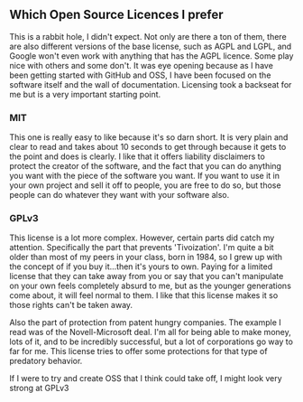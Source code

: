 ## Which Open Source Licences I prefer
This is a rabbit hole, I didn't expect. Not only are there a ton of them, there are also different
versions of the base license, such as AGPL and LGPL, and Google won't even work with anything that
has the AGPL licence. Some play nice with others and some don't. It was eye opening because as I 
have been getting started with GitHub and OSS, I have been focused on the software itself and the 
wall of documentation. Licensing took a backseat for me but is a very important starting point.

### MIT
This one is really easy to like because it's so darn short. It is very plain and clear to read and 
takes about 10 seconds to get through because it gets to the point and does is clearly. I like that
it offers liability disclaimers to protect the creator of the software, and the fact that you can
do anything you want with the piece of the software you want. If you want to use it in your own 
project and sell it off to people, you are free to do so, but those people can do whatever they want
with your software also. 


### GPLv3
This license is a lot more complex. However, certain parts did catch my attention. Specifically the
part that prevents 'Tivoization'. I'm quite a bit older than most of my peers in your class, born in 
1984, so I grew up with the concept of if you buy it...then it's yours to own. Paying for a limited 
license that they can take away from you or say that you can't manipulate on your own feels completely
absurd to me, but as the younger generations come about, it will feel normal to them. I like that this
license makes it so those rights can't be taken away. 

Also the part of protection from patent hungry companies. The example I read was of the Novell-Microsoft
deal. I'm all for being able to make money, lots of it, and to be incredibly successful, but a lot of 
corporations go way to far for me. This license tries to offer some protections for that type of
predatory behavior.

If I were to try and create OSS that I think could take off, I might look very strong at GPLv3
